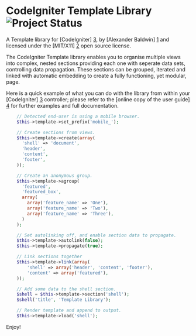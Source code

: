CodeIgniter Template Library ![Project Status](http://stillmaintained.com/mynameiszanders/ci-template.png "Project Status")
===========================================================================================================================

A Template library for [CodeIgniter] [3], by [Alexander Baldwin] [1] and
licensed under the [MIT/X11] [2] open source license.

The CodeIgniter Template library enables you to organise multiple views
into complex, nested sections providing each one with seperate data sets,
controlling data propagation. These sections can be grouped, iterated and
linked with automatic embedding to create a fully functioning, yet modular,
page.

Here is a quick example of what you can do with the library from within your
[CodeIgniter] [3] controller; please refer to the [online copy of the user
guide] [4] for further examples and full documentation.

```php
    // Detected end-user is using a mobile browser.
    $this->template->set_prefix('mobile_');

    // Create sections from views.
    $this->template->create(array(
      'shell' => 'document',
      'header',
      'content',
      'footer',
    ));

    // Create an anonymous group.
    $this->template->agroup(
      'featured',
      'featured_box',
      array(
        array('feature_name' => 'One'),
        array('feature_name' => 'Two'),
        array('feature_name' => 'Three'),
      )
    );

    // Set autolinking off, and enable section data to propagate.
    $this->template->autolink(false);
    $this->template->propagate(true);

    // Link sections together
    $this->template->link(array(
        'shell' => array('header', 'content', 'footer'),
        'content' => array('featured'),
    ));

    // Add some data to the shell section.
    $shell = $this->template->section('shell');
    $shell('title', 'Template Library');

    // Render template and append to output.
    $this->template->load('shell');
```

Enjoy!

[1]:  http://github.com/mynameiszanders
      "Alexander Baldwin on GitHub"
[2]:  http://www.opensource.org/licenses/mit-license.php
      "Massachusetts Institute of Technology License on the Open Source Initiative"
[3]:  http://codeigniter.com/
      "CodeIgniter open source Web Application Framework"
[4]:  http://mynameiszanders.github.com/ci-template/
      "Online version of CI Template's User Guide"
